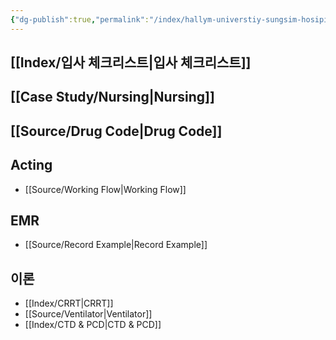 ```yaml
---
{"dg-publish":true,"permalink":"/index/hallym-universtiy-sungsim-hosipital/","created":"2025-07-22T18:31:14.722+09:00","updated":"2025-08-20T11:21:25.903+09:00"}
---
```


## [[Index/입사 체크리스트\|입사 체크리스트]]

## [[Case Study/Nursing\|Nursing]]
## [[Source/Drug Code\|Drug Code]]
## Acting
- [[Source/Working Flow\|Working Flow]]
## EMR
- [[Source/Record Example\|Record Example]]
## 이론
- [[Index/CRRT\|CRRT]]
- [[Source/Ventilator\|Ventilator]]
- [[Index/CTD & PCD\|CTD & PCD]]